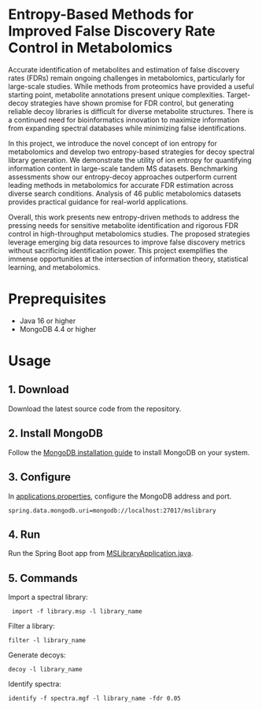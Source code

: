 # Entropy-Based Methods for Improved False Discovery Rate Control in Metabolomics

Accurate identification of metabolites and estimation of false discovery rates (FDRs) remain ongoing challenges in metabolomics, particularly for large-scale studies. While methods from proteomics have provided a useful starting point, metabolite annotations present unique complexities. Target-decoy strategies have shown promise for FDR control, but generating reliable decoy libraries is difficult for diverse metabolite structures. There is a continued need for bioinformatics innovation to maximize information from expanding spectral databases while minimizing false identifications.

In this project, we introduce the novel concept of ion entropy for metabolomics and develop two entropy-based strategies for decoy spectral library generation. We demonstrate the utility of ion entropy for quantifying information content in large-scale tandem MS datasets. Benchmarking assessments show our entropy-decoy approaches outperform current leading methods in metabolomics for accurate FDR estimation across diverse search conditions. Analysis of 46 public metabolomics datasets provides practical guidance for real-world applications.

Overall, this work presents new entropy-driven methods to address the pressing needs for sensitive metabolite identification and rigorous FDR control in high-throughput metabolomics studies. The proposed strategies leverage emerging big data resources to improve false discovery metrics without sacrificing identification power. This project exemplifies the immense opportunities at the intersection of information theory, statistical learning, and metabolomics.

# Preprequisites

* Java 16 or higher
* MongoDB 4.4 or higher

# Usage

## 1. Download
Download the latest source code from the repository.

## 2. Install MongoDB
Follow the [MongoDB installation guide](https://www.mongodb.com/docs/) to install MongoDB on your system.

## 3. Configure
In [applications.properties](mslibrary-core/src/main/resources/application.properties), configure the MongoDB address and port.

```spring.data.mongodb.uri=mongodb://localhost:27017/mslibrary```

## 4. Run
Run the Spring Boot app from [MSLibraryApplication.java](mslibrary-core/src/main/java/net/csibio/mslibrary/core/MSLibraryApplication.java).

## 5. Commands
Import a spectral library:

``` import -f library.msp -l library_name```

Filter a library:

```filter -l library_name```

Generate decoys:

```decoy -l library_name```

Identify spectra:

```identify -f spectra.mgf -l library_name -fdr 0.05```